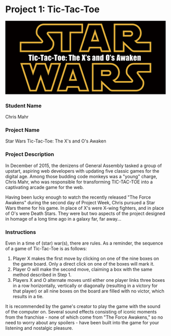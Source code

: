 # Project 1: Tic-Tac-Toe

![alt text](https://github.com/cmahrtian/cmahrtian.github.io/blob/master/project1/images/title-card-md.png)

### Student Name

Chris Mahr

### Project Name

Star Wars Tic-Tac-Toe: The X's and O's Awaken

### Project Description

In December of 2015, the denizens of General Assembly tasked a group of upstart, aspiring web developers  with updating five classic games for the digital age. Among those budding code monkeys was a "young" charge, Chris Mahr, who was responsible for transforming TIC-TAC-TOE into a captivating arcade game for the web.

Having been lucky enough to watch the recently released "The Force Awakens" during the second day of Project Week, Chris pursued a Star Wars theme for his game. In place of X's were X-wing fighters, and in place of O's were Death Stars. They were but two aspects of the project designed in homage of a long time ago in a galaxy far, far away...

### Instructions

Even in a time of (star) war(s), there are rules. As a reminder, the sequence of a game of Tic-Tac-Toe is as follows:

  1. Player X makes the first move by clicking on one of the nine boxes on the game board. Only a direct click on one of the boxes will mark it.
  2. Player O will make the second move, claiming a box with the same method described in Step 1.
  3. Players X and O alternate moves until either one player links three boxes in a row horizontally, vertically or diagonally (resulting in a victory for that player) or all nine boxes on the board are filled with no victor, which results in a tie.

It is recommended by the game's creator to play the game with the sound of the computer on. Several sound effects consisting of iconic moments from the franchise - none of which come from "The Force Awakens," so no need to worry about any spoilers - have been built into the game for your listening and nostalgic pleasure.